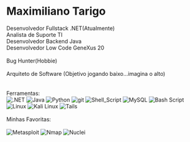  # Maximiliano Tarigo
Desenvolvedor Fullstack .NET(Atualmente)
<br/>
Analista de Suporte TI
<br/>
Desenvolvedor Backend Java
<br/>
Desenvolvedor Low Code GeneXus 20
<br/>
<br/>
Bug Hunter(Hobbie)
<br/>
<br/>
Arquiteto de Software (Objetivo jogando baixo...imagina o alto)
<br/>
<br/>
<br/>
Ferramentas:
<br/>
![.NET](https://img.shields.io/badge/.NET-512BD4?style=for-the-badge&logo=dotnet&logoColor=white)
![Java](https://img.shields.io/badge/Java-ED8B00?style=for-the-badge&logo=java&logoColor=white)
![Python](https://img.shields.io/badge/Python-3776AB?style=for-the-badge&logo=python&logoColor=white)
![git](https://img.shields.io/badge/GIT-E44C30?style=for-the-badge&logo=git&logoColor=white)
![Shell_Script](https://img.shields.io/badge/Shell_Script-121011?style=for-the-badge&logo=gnu-bash&logoColor=white)
![MySQL](https://img.shields.io/badge/MySQL-00000F?style=for-the-badge&logo=mysql&logoColor=white)
![Bash Script](https://img.shields.io/badge/bash_script-%23121011.svg?style=for-the-badge&logo=gnu-bash&logoColor=white)
![Linux](https://img.shields.io/badge/Linux-FCC624?style=for-the-badge&logo=linux&logoColor=black)
![Kali Linux](https://img.shields.io/badge/Kali_Linux-557C94?style=for-the-badge&logo=kali-linux&logoColor=white)
![Tails](https://img.shields.io/badge/Tails-56347C?style=for-the-badge&logo=tails&logoColor=white)
<br/>
<br/>
Minhas Favoritas:
<br/>
<br/>
![Metasploit](https://img.shields.io/badge/Metasploit-Exploit%20Framework-red?style=for-the-badge&logo=metasploit&logoColor=white)
![Nmap](https://img.shields.io/badge/Nmap-Network%20Mapper-004575?style=for-the-badge&logo=gnome-terminal&logoColor=white)
![Nuclei](https://img.shields.io/badge/Nuclei-Fast%20Scanner-blueviolet?style=for-the-badge&logo=power&logoColor=white)




 






 
  
  

  


